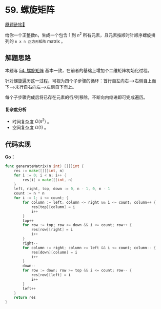 # 59. 螺旋矩阵
[原题链接🔗](https://leetcode-cn.com/problems/spiral-matrix-ii/)  

给你一个正整数n，生成一个包含 1 到 $n^2$ 所有元素，且元素按顺时针顺序螺旋排列的 `n x n 正方形矩阵` matrix 。

## 解题思路
本题与 [54. 螺旋矩阵](./leetcode/0054-螺旋矩阵.md) 基本一致，在前者的基础上增加个二维矩阵初始化过程。

针对螺旋遍历这一过程，可视为四个子步骤的循环：首行自左向右-->右侧自上而下-->末行自右向左-->左侧自下而上。

每个子步骤完成后将已存在元素的行/列移除，不断向内缩进即可完成遍历。

#### 复杂度分析
 - 时间复杂度 $O(n^2)$ 。
 - 空间复杂度 $O(1)$ 。

## 代码实现

**Go：**
```go
func generateMatrix(n int) [][]int {
    res := make([][]int, n)
    for i := 0; i < n; i++ {
        res[i] = make([]int, n)
    }
    left, right, top, down := 0, n - 1, 0, n - 1
    count := n * n
    for i := 1; i <= count; {
        for column := left; column <= right && i <= count; column++ {
            res[top][column] = i
            i++
        }
        top++
        for row := top; row <= down && i <= count; row++ {
            res[row][right] = i
            i++
        }
        right--
        for column := right; column >= left && i <= count; column-- {
            res[down][column] = i
            i++
        }
        down--
        for row := down; row >= top && i <= count; row-- {
            res[row][left] = i
            i++
        }
        left++
    }
    return res
}
```

